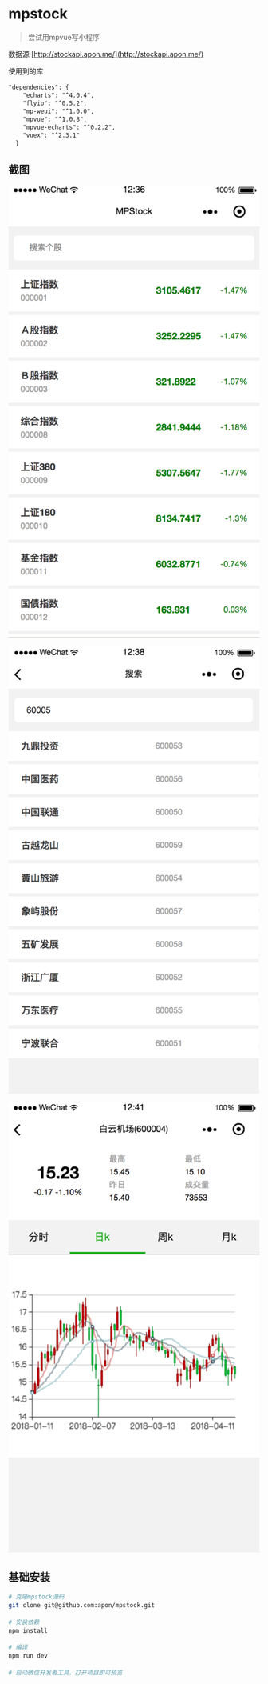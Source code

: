 # mpstock

> 尝试用mpvue写小程序

数据源
[http://stockapi.apon.me/](http://stockapi.apon.me/)

使用到的库

```
"dependencies": {
    "echarts": "^4.0.4",
    "flyio": "^0.5.2",
    "mp-weui": "^1.0.0",
    "mpvue": "^1.0.8",
    "mpvue-echarts": "^0.2.2",
    "vuex": "^2.3.1"
  }
```

## 截图

![](./mpstock01.png)

![](./mpstock02.png)

![](./mpstock03.png)

## 基础安装

``` bash
# 克隆mpstock源码
git clone git@github.com:apon/mpstock.git

# 安装依赖
npm install

# 编译
npm run dev

# 启动微信开发者工具，打开项目即可预览
```


